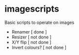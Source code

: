 # imagescripts
Basic scripts to operate on images 
- Renamer [ done ]
- Resizer [ not done ]
- X/Y flip [ not done ]
- Invert colours? [ not done ]
